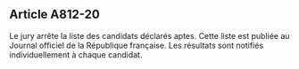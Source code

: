 Article A812-20
----
Le jury arrête la liste des candidats déclarés aptes. Cette liste est publiée au
Journal officiel de la République française. Les résultats sont notifiés
individuellement à chaque candidat.
